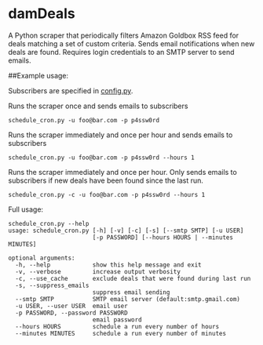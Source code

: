 # damDeals

A Python scraper that periodically filters Amazon Goldbox RSS feed for deals matching a set of custom criteria.  Sends email notifications when new deals are found.
Requires login credentials to an SMTP server to send emails.

##Example usage:

Subscribers are specified in [config.py](https://github.com/nellamad/dam_deals/blob/master/config.py).

Runs the scraper once and sends emails to subscribers
```
schedule_cron.py -u foo@bar.com -p p4ssw0rd
```

Runs the scraper immediately and once per hour and sends emails to subscribers
```
schedule_cron.py -u foo@bar.com -p p4ssw0rd --hours 1
```

Runs the scraper immediately and once per hour.  Only sends emails to subscribers if new deals
have been found since the last run.
```
schedule_cron.py -c -u foo@bar.com -p p4ssw0rd --hours 1
```


Full usage:
```
schedule_cron.py --help
usage: schedule_cron.py [-h] [-v] [-c] [-s] [--smtp SMTP] [-u USER]
                        [-p PASSWORD] [--hours HOURS | --minutes MINUTES]

optional arguments:
  -h, --help            show this help message and exit
  -v, --verbose         increase output verbosity
  -c, --use_cache       exclude deals that were found during last run
  -s, --suppress_emails
                        suppress email sending
  --smtp SMTP           SMTP email server (default:smtp.gmail.com)
  -u USER, --user USER  email user
  -p PASSWORD, --password PASSWORD
                        email password
  --hours HOURS         schedule a run every number of hours
  --minutes MINUTES     schedule a run every number of minutes
 ```